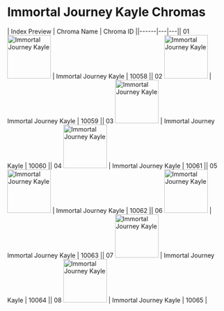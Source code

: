 # Immortal Journey Kayle Chromas

| Index  Preview | Chroma Name | Chroma ID ||------|---|---|| 01  <img src='https://raw.communitydragon.org/latest/plugins/rcp-be-lol-game-data/global/default/v1/champion-chroma-images/10/10058.png' alt='Immortal Journey Kayle' width='100'> | Immortal Journey Kayle | 10058 || 02  <img src='https://raw.communitydragon.org/latest/plugins/rcp-be-lol-game-data/global/default/v1/champion-chroma-images/10/10059.png' alt='Immortal Journey Kayle' width='100'> | Immortal Journey Kayle | 10059 || 03  <img src='https://raw.communitydragon.org/latest/plugins/rcp-be-lol-game-data/global/default/v1/champion-chroma-images/10/10060.png' alt='Immortal Journey Kayle' width='100'> | Immortal Journey Kayle | 10060 || 04  <img src='https://raw.communitydragon.org/latest/plugins/rcp-be-lol-game-data/global/default/v1/champion-chroma-images/10/10061.png' alt='Immortal Journey Kayle' width='100'> | Immortal Journey Kayle | 10061 || 05  <img src='https://raw.communitydragon.org/latest/plugins/rcp-be-lol-game-data/global/default/v1/champion-chroma-images/10/10062.png' alt='Immortal Journey Kayle' width='100'> | Immortal Journey Kayle | 10062 || 06  <img src='https://raw.communitydragon.org/latest/plugins/rcp-be-lol-game-data/global/default/v1/champion-chroma-images/10/10063.png' alt='Immortal Journey Kayle' width='100'> | Immortal Journey Kayle | 10063 || 07  <img src='https://raw.communitydragon.org/latest/plugins/rcp-be-lol-game-data/global/default/v1/champion-chroma-images/10/10064.png' alt='Immortal Journey Kayle' width='100'> | Immortal Journey Kayle | 10064 || 08  <img src='https://raw.communitydragon.org/latest/plugins/rcp-be-lol-game-data/global/default/v1/champion-chroma-images/10/10065.png' alt='Immortal Journey Kayle' width='100'> | Immortal Journey Kayle | 10065 |